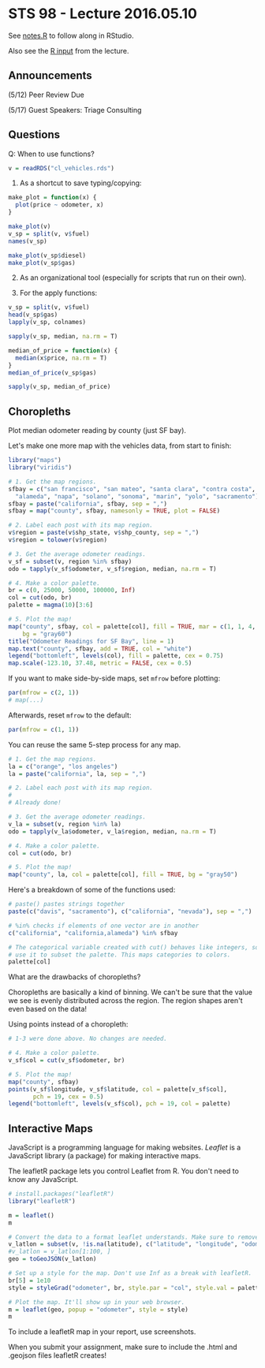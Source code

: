 # STS 98 - Lecture 2016.05.10

See [notes.R](notes.R) to follow along in RStudio.

Also see the [R input](r_session.txt) from the lecture.

Announcements
-------------
(5/12) Peer Review Due

(5/17) Guest Speakers: Triage Consulting

Questions
---------

Q: When to use functions?

```r
v = readRDS("cl_vehicles.rds")
```

1) As a shortcut to save typing/copying:
```r
make_plot = function(x) {
  plot(price ~ odometer, x)
}

make_plot(v)
v_sp = split(v, v$fuel)
names(v_sp)

make_plot(v_sp$diesel)
make_plot(v_sp$gas)
```

2) As an organizational tool (especially for scripts that run on their own).

3) For the apply functions:
```r
v_sp = split(v, v$fuel)
head(v_sp$gas)
lapply(v_sp, colnames)

sapply(v_sp, median, na.rm = T)

median_of_price = function(x) {
  median(x$price, na.rm = T)
}
median_of_price(v_sp$gas)

sapply(v_sp, median_of_price)
```

Choropleths
-----------
Plot median odometer reading by county (just SF bay).

Let's make one more map with the vehicles data, from start to finish:

```r
library("maps")
library("viridis")

# 1. Get the map regions.
sfbay = c("san francisco", "san mateo", "santa clara", "contra costa",
  "alameda", "napa", "solano", "sonoma", "marin", "yolo", "sacramento")
sfbay = paste("california", sfbay, sep = ",")
sfbay = map("county", sfbay, namesonly = TRUE, plot = FALSE)

# 2. Label each post with its map region.
v$region = paste(v$shp_state, v$shp_county, sep = ",")
v$region = tolower(v$region)

# 3. Get the average odometer readings.
v_sf = subset(v, region %in% sfbay)
odo = tapply(v_sf$odometer, v_sf$region, median, na.rm = T)

# 4. Make a color palette.
br = c(0, 25000, 50000, 100000, Inf)
col = cut(odo, br)
palette = magma(10)[3:6]

# 5. Plot the map!
map("county", sfbay, col = palette[col], fill = TRUE, mar = c(1, 1, 4, 1),
    bg = "gray60")
title("Odometer Readings for SF Bay", line = 1)
map.text("county", sfbay, add = TRUE, col = "white")
legend("bottomleft", levels(col), fill = palette, cex = 0.75)
map.scale(-123.10, 37.48, metric = FALSE, cex = 0.5)
```

If you want to make side-by-side maps, set `mfrow` before plotting:

```r
par(mfrow = c(2, 1))
# map(...)
```

Afterwards, reset `mfrow` to the default:

```r
par(mfrow = c(1, 1))
```

You can reuse the same 5-step process for any map.

```r
# 1. Get the map regions.
la = c("orange", "los angeles")
la = paste("california", la, sep = ",")

# 2. Label each post with its map region.
#
# Already done!

# 3. Get the average odometer readings.
v_la = subset(v, region %in% la)
odo = tapply(v_la$odometer, v_la$region, median, na.rm = T)

# 4. Make a color palette.
col = cut(odo, br)

# 5. Plot the map!
map("county", la, col = palette[col], fill = TRUE, bg = "gray50")
```

Here's a breakdown of some of the functions used:

```r
# paste() pastes strings together
paste(c("davis", "sacramento"), c("california", "nevada"), sep = ",")

# %in% checks if elements of one vector are in another
c("california", "california,alameda") %in% sfbay

# The categorical variable created with cut() behaves like integers, so we can
# use it to subset the palette. This maps categories to colors.
palette[col]
```

What are the drawbacks of choropleths?

Choropleths are basically a kind of binning. We can't be sure that the value
we see is evenly distributed across the region. The region shapes aren't
even based on the data!

Using points instead of a choropleth:

```r
# 1-3 were done above. No changes are needed.

# 4. Make a color palette.
v_sf$col = cut(v_sf$odometer, br)

# 5. Plot the map!
map("county", sfbay)
points(v_sf$longitude, v_sf$latitude, col = palette[v_sf$col],
       pch = 19, cex = 0.5)
legend("bottomleft", levels(v_sf$col), pch = 19, col = palette)

```

Interactive Maps
----------------
JavaScript is a programming language for making websites. _Leaflet_ is a
JavaScript library (a package) for making interactive maps.

The leafletR package lets you control Leaflet from R. You don't need to know
any JavaScript.

```r
# install.packages("leafletR")
library("leafletR")

m = leaflet()
m

# Convert the data to a format leaflet understands. Make sure to remove NAs.
v_latlon = subset(v, !is.na(latitude), c("latitude", "longitude", "odometer"))
#v_latlon = v_latlon[1:100, ]
geo = toGeoJSON(v_latlon)

# Set up a style for the map. Don't use Inf as a break with leafletR.
br[5] = 1e10
style = styleGrad("odometer", br, style.par = "col", style.val = palette)

# Plot the map. It'll show up in your web browser.
m = leaflet(geo, popup = "odometer", style = style)
m
```

To include a leafletR map in your report, use screenshots.

When you submit your assignment, make sure to include the .html and .geojson
files leafletR creates!
